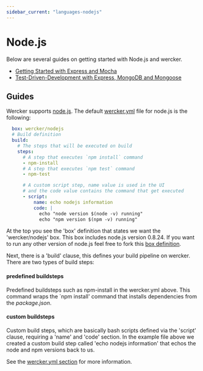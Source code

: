 ```yaml
---
sidebar_current: "languages-nodejs"
---
```


# Node.js

Below are several guides on getting started with Node.js and wercker.

* [Getting Started with Express and Mocha](/articles/languages/nodejs/getting-started-express-and-mocha.html)
* [Test-Driven-Development with Express, MongoDB and Mongoose](/articles/languages/nodejs/tdd-with-mongoose.html)

## Guides

Wercker supports [node.js](http://nodejs.org). The default [wercker.yml](/articles/werckeryml) file for node.js is the following:

```yaml
  box: wercker/nodejs
  # Build definition
  build:
    # The steps that will be executed on build
    steps:
      # A step that executes `npm install` command
      - npm-install
      # A step that executes `npm test` command
      - npm-test

      # A custom script step, name value is used in the UI
      # and the code value contains the command that get executed
      - script:
          name: echo nodejs information
          code: |
            echo "node version $(node -v) running"
            echo "npm version $(npm -v) running"
```

At the top you see the 'box' definition that states we want the 'wercker/nodejs' box. This box includes node.js version 0.8.24. If you want to run any other version of node.js feel free to fork this [box definition](https://github.com/wercker/box-nodejs).

Next, there is a 'build' clause, this defines your build pipeline on wercker. There are two types of build steps:

#### predefined buildsteps
Predefined buildsteps such as npm-install in the wercker.yml above. This command wraps the `npm install' command that installs dependencies from the *package.json*.

#### custom buildsteps
Custom build steps, which are basically bash scripts defined via the 'script' clause, requiring a 'name' and 'code' section. In the example file above we created a custom build step called 'echo nodejs information' that echos the node and npm versions back to us.

See the [wercker.yml section](/articles/werckeryml) for more information.

